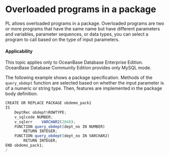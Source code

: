 Overloaded programs in a package
===========================

PL allows overloaded programs in a package. Overloaded programs are two or more programs that have the same name but have different parameters and variables, parameter sequences, or data types, you can select a program to call based on the type of input parameters.

<main id="notice" >
    <h4>Applicability</h4>
    <p>This topic applies only to OceanBase Database Enterprise Edition. OceanBase Database Community Edition provides only MySQL mode. </p>
  </main>

The following example shows a package specification. Methods of the `query_obdept` function are selected based on whether the input parameter is of a numeric or string type. Then, features are implemented in the package body definition.

```javascript
CREATE OR REPLACE PACKAGE obdemo_pack1
IS
    DeptRec obdept%ROWTYPE;
    v_sqlcode NUMBER;
    v_sqlerr    VARCHAR2(2048);
    FUNCTION query_obdept(dept_no IN NUMBER)
        RETURN INTEGER;
    FUNCTION query_obdept(dept_no IN VARCHAR2)
        RETURN INTEGER;
END obdemo_pack1;
/
```


